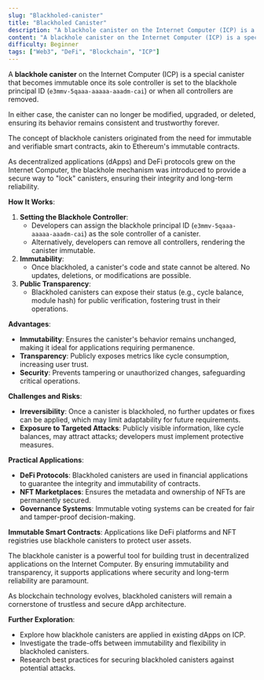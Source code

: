 ```yaml
---
slug: "Blackholed-canister"
title: "Blackholed Canister"
description: "A blackhole canister on the Internet Computer (ICP) is a special canister that becomes immutable once its sole controller is set to the blackhole principal ID (e3mmv-5qaaa-aaaaa-aaadm-cai) or when all controllers are removed."
content: "A blackhole canister on the Internet Computer (ICP) is a special canister that becomes immutable once its sole controller is set to the blackhole principal ID (e3mmv-5qaaa-aaaaa-aaadm-cai) or when all controllers are removed."
difficulty: Beginner
tags: ["Web3", "DeFi", "Blockchain", "ICP"]
---
```


A **blackhole canister** on the Internet Computer (ICP) is a special canister that becomes immutable once its sole controller is set to the blackhole principal ID (`e3mmv-5qaaa-aaaaa-aaadm-cai`) or when all controllers are removed.

In either case, the canister can no longer be modified, upgraded, or deleted, ensuring its behavior remains consistent and trustworthy forever.

The concept of blackhole canisters originated from the need for immutable and verifiable smart contracts, akin to Ethereum's immutable contracts.

As decentralized applications (dApps) and DeFi protocols grew on the Internet Computer, the blackhole mechanism was introduced to provide a secure way to "lock" canisters, ensuring their integrity and long-term reliability.

**How It Works**:

1. **Setting the Blackhole Controller**:
    - Developers can assign the blackhole principal ID (`e3mmv-5qaaa-aaaaa-aaadm-cai`) as the sole controller of a canister.
    - Alternatively, developers can remove all controllers, rendering the canister immutable.
2. **Immutability**:
    - Once blackholed, a canister's code and state cannot be altered. No updates, deletions, or modifications are possible.
3. **Public Transparency**:
    - Blackholed canisters can expose their status (e.g., cycle balance, module hash) for public verification, fostering trust in their operations.

**Advantages**:

- **Immutability**: Ensures the canister's behavior remains unchanged, making it ideal for applications requiring permanence.
- **Transparency**: Publicly exposes metrics like cycle consumption, increasing user trust.
- **Security**: Prevents tampering or unauthorized changes, safeguarding critical operations.

**Challenges and Risks**:

- **Irreversibility**: Once a canister is blackholed, no further updates or fixes can be applied, which may limit adaptability for future requirements.
- **Exposure to Targeted Attacks**: Publicly visible information, like cycle balances, may attract attacks; developers must implement protective measures.

**Practical Applications**:

- **DeFi Protocols**: Blackholed canisters are used in financial applications to guarantee the integrity and immutability of contracts.
- **NFT Marketplaces**: Ensures the metadata and ownership of NFTs are permanently secured.
- **Governance Systems**: Immutable voting systems can be created for fair and tamper-proof decision-making.

**Immutable Smart Contracts**: Applications like DeFi platforms and NFT registries use blackhole canisters to protect user assets.

The blackhole canister is a powerful tool for building trust in decentralized applications on the Internet Computer. By ensuring immutability and transparency, it supports applications where security and long-term reliability are paramount.

As blockchain technology evolves, blackholed canisters will remain a cornerstone of trustless and secure dApp architecture.

**Further Exploration**:

- Explore how blackhole canisters are applied in existing dApps on ICP.
- Investigate the trade-offs between immutability and flexibility in blackholed canisters.
- Research best practices for securing blackholed canisters against potential attacks.
